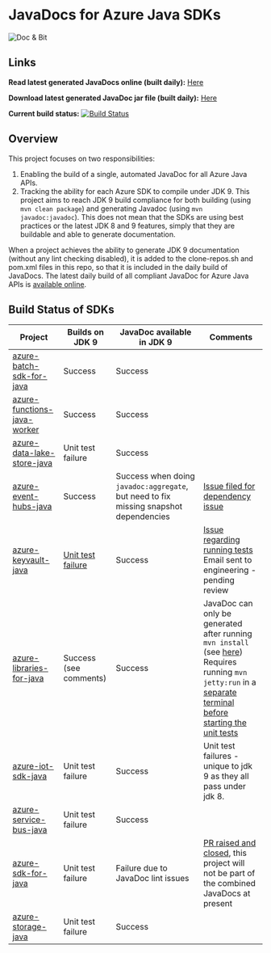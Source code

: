 # JavaDocs for Azure Java SDKs

![](https://i0.wp.com/jonathangiles.net/wp-content/uploads/2018/01/BIT_AND_MSFT_DOCS.png?zoom=2&resize=150%2C150 "Doc & Bit")


## Links
**Read latest generated JavaDocs online (built daily):** [Here](https://jonathangiles.github.io/azure-javadocs/index.html?overview-summary.html)

**Download latest generated JavaDoc jar file (built daily):** [Here](https://github.com/JonathanGiles/azure-javadocs/raw/gh-pages/azure-javadocs-0.0.1-SNAPSHOT-javadoc.jar)

**Current build status:** [![Build Status](https://travis-ci.org/JonathanGiles/azure-javadocs.svg?branch=master)](https://travis-ci.org/JonathanGiles/azure-javadocs)

## Overview

This project focuses on two responsibilities: 

1. Enabling the build of a single, automated JavaDoc for all Azure Java APIs.
2. Tracking the ability for each Azure SDK to compile under JDK 9. This project aims to reach JDK 9 build compliance for both building (using `mvn clean package`) and generating Javadoc (using `mvn javadoc:javadoc`). This does not mean that the SDKs are using best practices or the latest JDK 8 and 9 features, simply that they are buildable and able to generate documentation.

When a project achieves the ability to generate JDK 9 documentation (without any lint checking disabled), it is added to the clone-repos.sh and pom.xml files in this repo, so that it is included in the daily build of JavaDocs. The latest daily build of all compliant JavaDoc for Azure Java APIs is [available online](https://jonathangiles.github.io/azure-javadocs/index.html?overview-summary.html). 

## Build Status of SDKs

| Project                                                                               | Builds on JDK 9                                                                 | JavaDoc available in JDK 9                                                                                              | Comments                                                                                                                                                                           |
|-------------------------------------------------------------------------------------  |-----------------------------------------------------------------------------    |-------------------------------------------------------------------------------------------------------------------------|--------------------------------------------------------------------------------------------------------------------------------------------------------------------------------    |
| [azure-batch-sdk-for-java](https://github.com/Azure/azure-batch-sdk-for-java)         | Success                                                                         | Success                                                                                                                 |                                                                                                                                                                                    |
| [azure-functions-java-worker](https://github.com/Azure/azure-functions-java-worker)   | Success                                                                         | Success                                                                                                                 |                                                                                                                                                                                    |
| [azure-data-lake-store-java](https://github.com/Azure/azure-data-lake-store-java)     | Unit test failure                                                               | Success                                                                                                                 |                                                                                                                                                                                    |
| [azure-event-hubs-java](https://github.com/Azure/azure-event-hubs-java)               | Success                                                                         | Success when doing `javadoc:aggregate`, but need to fix missing snapshot dependencies                                   | [Issue filed for dependency issue](https://github.com/Azure/azure-event-hubs-java/issues/253)                                                                                      |
| [azure-keyvault-java](https://github.com/Azure/azure-keyvault-java)                   | [Unit test failure](https://github.com/Azure/azure-keyvault-java/issues/18)     | Success                                                                                                                 | [Issue regarding running tests](https://github.com/Azure/azure-keyvault-java/issues/18)<br/>Email sent to engineering - pending review                                             |
| [azure-libraries-for-java](https://github.com/Azure/azure-libraries-for-java)         | Success (see comments)                                                          | Success                                                                                                                 | JavaDoc can only be generated after running `mvn install` (see [here](https://github.com/Azure/azure-libraries-for-java/issues/171))<br/>Requires running `mvn jetty:run` in a [separate terminal before starting the unit tests](https://github.com/Azure/azure-libraries-for-java/issues/126)                             |
| [azure-iot-sdk-java](https://github.com/Azure/azure-iot-sdk-java)                     | Unit test failure                                                               | Success                                                                                                                 | Unit test failures - unique to jdk 9 as they all pass under jdk 8.                                                                                                                 |
| [azure-service-bus-java](https://github.com/Azure/azure-service-bus-java)             | Unit test failure                                                               | Success                                                                                                                 |                                                                                                                                                                                    |
| [azure-sdk-for-java](https://github.com/Azure/azure-sdk-for-java)                     | Unit test failure                                                               | Failure due to JavaDoc lint issues                                                                                      | [PR raised and closed](https://github.com/Azure/azure-sdk-for-java/pull/2002), this project will not be part of the combined JavaDocs at present                                   |
| [azure-storage-java](https://github.com/Azure/azure-storage-java)                     | Unit test failure                                                               | Success                                                                                                                 |                                                                                                                                                                                    |
